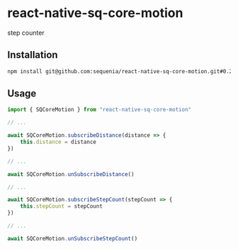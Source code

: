 # react-native-sq-core-motion

step counter

## Installation

```sh
npm install git@github.com:sequenia/react-native-sq-core-motion.git#0.2.0
```

## Usage

```js
import { SQCoreMotion } from "react-native-sq-core-motion"

// ...

await SQCoreMotion.subscribeDistance(distance => {
    this.distance = distance
})

// ...

await SQCoreMotion.unSubscribeDistance()

// ...

await SQCoreMotion.subscribeStepCount(stepCount => {
    this.stepCount = stepCount
})

// ...

await SQCoreMotion.unSubscribeStepCount()

```
